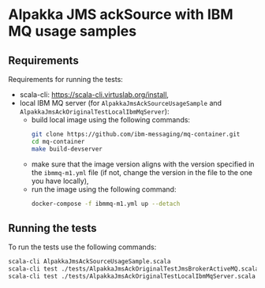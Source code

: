 # Alpakka JMS ackSource with IBM MQ usage samples 

## Requirements

Requirements for running the tests:
- scala-cli: https://scala-cli.virtuslab.org/install,
- local IBM MQ server (for `AlpakkaJmsAckSourceUsageSample` and `AlpakkaJmsAckOriginalTestLocalIbmMqServer`):
  - build local image using the following commands:
    ```bash
    git clone https://github.com/ibm-messaging/mq-container.git
    cd mq-container
    make build-devserver
    ```
  - make sure that the image version aligns with the version specified in the `ibmmq-m1.yml` file (if not, change the version in the file to the one you have locally),
  - run the image using the following command:
    ```bash
    docker-compose -f ibmmq-m1.yml up --detach
    ```

## Running the tests

To run the tests use the following commands:
```bash
scala-cli AlpakkaJmsAckSourceUsageSample.scala
scala-cli test ./tests/AlpakkaJmsAckOriginalTestJmsBrokerActiveMQ.scala
scala-cli test ./tests/AlpakkaJmsAckOriginalTestLocalIbmMqServer.scala
```